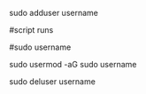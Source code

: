 sudo adduser username

#script runs

#sudo username

sudo usermod -aG sudo username

sudo deluser username
